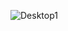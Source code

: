 ![Desktop1](https://user-images.githubusercontent.com/60494717/183722595-e6a263e9-0c42-49b6-bede-120b9375de11.png)
